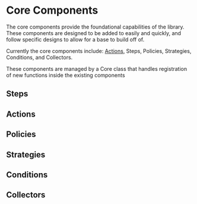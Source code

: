 # Core Components

The core components provide the foundational capabilities of the library. These components are designed to be added to easily and quickly, and follow specific designs to allow for a base to build off of.

Currently the core components include: [Actions](#Actions), Steps, Policies, Strategies, Conditions, and Collectors.

These components are managed by a Core class that handles registration of new functions inside the existing components


## Steps


## Actions


## Policies


## Strategies


## Conditions


## Collectors

